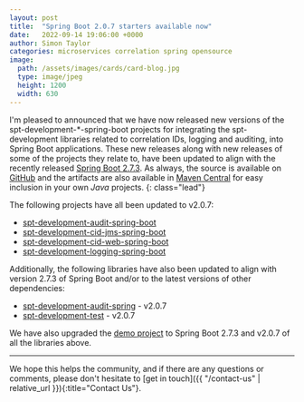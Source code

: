 ```yaml
---
layout: post
title:  "Spring Boot 2.0.7 starters available now"
date:   2022-09-14 19:06:00 +0000
author: Simon Taylor
categories: microservices correlation spring opensource
image:
  path: /assets/images/cards/card-blog.jpg
  type: image/jpeg
  height: 1200
  width: 630
---
```

I'm pleased to announced that we have now released new versions of the spt-development-*-spring-boot projects for integrating the spt-development
libraries related to correlation IDs, logging and auditing, into Spring Boot applications. These new releases along with new releases of some of
the projects they relate to, have been updated to align with the recently released 
[Spring Boot 2.7.3](https://spring.io/blog/2022/08/18/spring-boot-2-7-3-available-now). As always, the source is available on 
[GitHub](https://github.com/spt-development) and the artifacts are also available in 
[Maven Central](https://mvnrepository.com/artifact/com.spt-development) for easy inclusion in your own <em>Java</em> projects.
{: class="lead"}

The following projects have all been updated to v2.0.7:

* [spt-development-audit-spring-boot](https://github.com/spt-development/spt-development-audit-spring-boot)
* [spt-development-cid-jms-spring-boot](https://github.com/spt-development/spt-development-cid-jms-spring-boot)
* [spt-development-cid-web-spring-boot](https://github.com/spt-development/spt-development-cid-web-spring-boot)
* [spt-development-logging-spring-boot](https://github.com/spt-development/spt-development-logging-spring-boot)

Additionally, the following libraries have also been updated to align with version 2.7.3 of Spring Boot and/or to the latest versions of other 
dependencies:

* [spt-development-audit-spring](https://github.com/spt-development/spt-development-audit-spring) - v2.0.7
* [spt-development-test](https://github.com/spt-development/spt-development-test) - v2.0.7

We have also upgraded the [demo project](https://github.com/spt-development/spt-development-demo) to Spring Boot 2.7.3 and v2.0.7 of all the libraries above.

---

We hope this helps the community, and if there are any questions or comments, please don't hesitate to [get in touch]({{ "/contact-us" | relative_url }}){:title="Contact Us"}.

